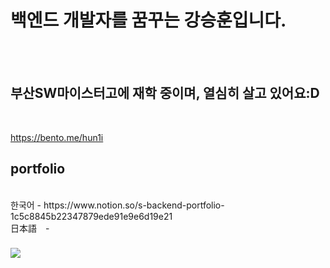 <h1>백엔드 개발자를 꿈꾸는 강승훈입니다.</h1>
<br><br>
<h2>부산SW마이스터고에 재학 중이며, 열심히 살고 있어요:D</h2><br> 

https://bento.me/hun1i


<h2>portfolio</h2><br />
한국어  - https://www.notion.so/s-backend-portfolio-1c5c8845b22347879ede91e9e6d19e21<br />
日本語　- <br />
<h3><a href="https://www.instagram.com/s.hoon__e/"><img src="https://img.shields.io/badge/Instagram-F557DA?style=flat-square&logo=instagram&logoColor=white"></a></h3> 


   
  
 
 
  
